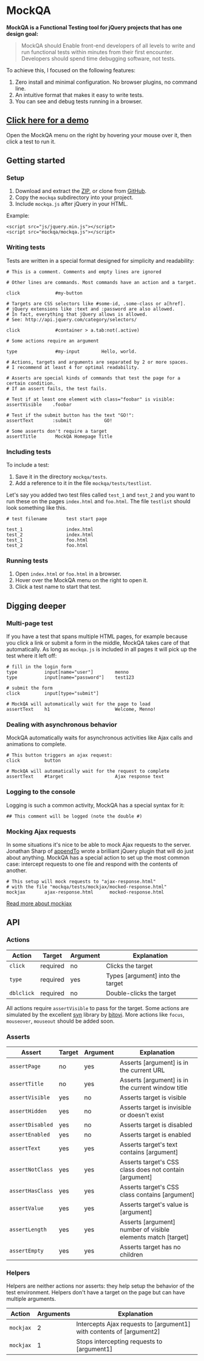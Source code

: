 # MockQA

**MockQA is a Functional Testing tool for jQuery projects that has one design goal:**

> MockQA should Enable front-end developers of all levels to write and run functional tests within minutes from their first encounter. Developers should spend time debugging software, not tests.

To achieve this, I focused on the following features:

1. Zero install and minimal configuration. No browser plugins, no command line.
2. An intuitive format that makes it easy to write tests.
3. You can see and debug tests running in a browser.

## [Click here for a demo](http://mennovanslooten.github.com/mockqa/demo/demo-backbone/index.html)

Open the MockQA menu on the right by hovering your mouse over it, then click a test to run it.

## Getting started

### Setup

1. Download and extract the [ZIP](https://github.com/mennovanslooten/mockqa/archive/master.zip), or clone from [GitHub](https://github.com/mennovanslooten/mockqa).
2. Copy the `mockqa` subdirectory into your project. 
3. Include `mockqa.js` after jQuery in your HTML.

Example:

    <script src="js/jquery.min.js"></script>
    <script src="mockqa/mockqa.js"></script>

### Writing tests

Tests are written in a special format designed for simplicity and readability:

    # This is a comment. Comments and empty lines are ignored
    
    # Other lines are commands. Most commands have an action and a target.
   
    click             #my-button

	# Targets are CSS selectors like #some-id, .some-class or a[href]. 
	# jQuery extensions like :text and :password are also allowed.
	# In fact, everything that jQuery allows is allowed. 
	# See: http://api.jquery.com/category/selectors/

    click             #container > a.tab:not(.active)
    
    # Some actions require an argument
    
    type              #my-input        Hello, world.
    
    # Actions, targets and arguments are separated by 2 or more spaces. 
    # I recommend at least 4 for optimal readability.
	
	# Asserts are special kinds of commands that test the page for a certain condition.
	# If an assert fails, the test fails. 
	
	# Test if at least one element with class="foobar" is visible:
	assertVisible    .foobar
	
	# Test if the submit button has the text "GO!":
	assertText       :submit            GO!
    
    # Some asserts don't require a target
    assertTitle       MockQA Homepage Title
 

### Including tests

To include a test:

1. Save it in the directory `mockqa/tests`. 
2. Add a reference to it in the file `mockqa/tests/testlist`. 

Let's say you added two test files called `test_1` and `test_2` and you want to run these on the pages `index.html` and `foo.html`. The file `testlist` should look something like this.

    # test filename       test start page
    
    test_1                index.html
    test_2                index.html
    test_1                foo.html
    test_2                foo.html

### Running tests

1. Open `index.html` or `foo.html` in a browser.
2. Hover over the MockQA menu on the right to open it.
3. Click a test name to start that test.

## Digging deeper

### Multi-page test

If you have a test that spans multiple HTML pages, for example because you click a link or submit a form in the middle, MockQA takes care of that automatically. As long as `mockqa.js` is included in all pages it will pick up the test where it left off:

    # fill in the login form
    type          input[name="user"]        menno
    type          input[name="password"]    test123
    
    # submit the form
    click         input[type="submit"]
    
    # MockQA will automatically wait for the page to load
    assertText    h1                        Welcome, Menno!

### Dealing with asynchronous behavior

MockQA automatically waits for asynchronous activities like Ajax calls and animations to complete. 

    # This button triggers an ajax request:
    click         button
    
    # MockQA will automatically wait for the request to complete
    assertText    #target                   Ajax response text

### Logging to the console

Logging is such a common activity, MockQA has a special syntax for it:

    ## This comment will be logged (note the double #)

### Mocking Ajax requests

In some situations it's nice to be able to mock Ajax requests to the server. Jonathan Sharp of [appendTo](http://www.appendto.com) wrote a brilliant jQuery plugin that will do just about anything. MockQA has a special action to set up the most common case: intercept requests to one file and respond with the contents of another.

    # This setup will mock requests to "ajax-response.html"
    # with the file "mockqa/tests/mockjax/mocked-response.html"
    mockjax       ajax-response.html      mocked-response.html

[Read more about mockjax](http://enterprisejquery.com/2010/07/mock-your-ajax-requests-with-mockjax-for-rapid-development/)


## API

### Actions

Action     | Target   | Argument  | Explanation
-----------|----------|-----------|------------
`click`    | required | no        | Clicks the target
`type`     | required | yes       | Types [argument] into the target
`dblclick` | required | no        | Double-clicks the target

All actions require `assertVisible` to pass for the target. Some actions are simulated by the excellent [syn](https://github.com/bitovi/syn) library by [bitovi](http://www.bitovi.com/). More actions like ``focus``, ``mouseover``, ``mouseout`` should be added soon.

### Asserts

Assert          | Target    | Argument | Explanation
----------------|-----------|----------|------------
`assertPage`    | no        | yes      | Asserts [argument] is in the current URL
`assertTitle`   | no        | yes      | Asserts [argument] is in the current window title
`assertVisible` | yes       | no       | Asserts target is visible
`assertHidden`  | yes       | no       | Asserts target is invisible or doesn't exist
`assertDisabled`| yes       | no       | Asserts target is disabled
`assertEnabled` | yes       | no       | Asserts target is enabled
`assertText`    | yes       | yes      | Asserts target's text contains [argument]
`assertNotClass`| yes       | yes      | Asserts target's CSS class does not contain [argument]
`assertHasClass`| yes       | yes      | Asserts target's CSS class contains [argument]
`assertValue`   | yes       | yes      | Asserts target's value is [argument]
`assertLength`  | yes       | yes      | Asserts [argument] number of visible elements match [target]
`assertEmpty`   | yes       | yes      | Asserts target has no children

### Helpers

Helpers are neither actions nor asserts: they help setup the behavior of the test environment. Helpers don't have a target on the page but can have multiple arguments.

Action     | Arguments  | Explanation
-----------|------------|------------------------
`mockjax`  | 2          | Intercepts Ajax requests to [argument1] with contents of [argument2]
`mockjax`  | 1          | Stops intercepting requests to [argument1]

